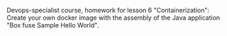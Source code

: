 Devops-specialist course, homework for lesson 6 "Containerization":
Create your own docker image with the assembly of the Java application "Box fuse Sample Hello World".
